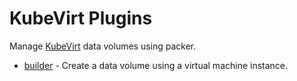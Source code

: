 # KubeVirt Plugins

Manage [KubeVirt](https://kubevirt.io) data volumes using packer.

- [builder](/docs/builders/kubevirt.md) - Create a data volume using a virtual machine instance.
